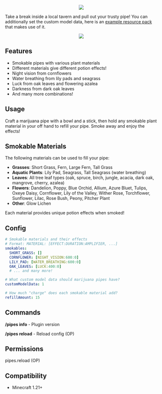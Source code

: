 <p align="center">
  <img src="https://i.imgur.com/xcxtzPA.png">
</p>

Take a break inside a local tavern and pull out your trusty pipe! You can additionally set the custom model data, here is an [example resource pack](https://github.com/Rausy/resource-packs/raw/master/Tobacco_Pipes.zip) that makes use of it.

<p align="center">
  <img src="https://i.imgur.com/hXTBMEf.gif">
</p>

## Features
- Smokable pipes with various plant materials
- Different materials give different potion effects!
- Night vision from cornflowers
- Water breathing from lily pads and seagrass
- Luck from oak leaves and flowering azalea
- Darkness from dark oak leaves
- And many more combinations!

## Usage
Craft a marijuana pipe with a bowl and a stick, then hold any smokable plant material in your off hand to refill your pipe. Smoke away and enjoy the effects!

## Smokable Materials
The following materials can be used to fill your pipe:
- **Grasses**: Short Grass, Fern, Large Fern, Tall Grass
- **Aquatic Plants**: Lily Pad, Seagrass, Tall Seagrass (water breathing)
- **Leaves**: All tree leaf types (oak, spruce, birch, jungle, acacia, dark oak, mangrove, cherry, azalea)
- **Flowers**: Dandelion, Poppy, Blue Orchid, Allium, Azure Bluet, Tulips, Oxeye Daisy, Cornflower, Lily of the Valley, Wither Rose, Torchflower, Sunflower, Lilac, Rose Bush, Peony, Pitcher Plant
- **Other**: Glow Lichen

Each material provides unique potion effects when smoked!

## Config
```yaml
# Smokable materials and their effects
# Format: MATERIAL: [EFFECT:DURATION:AMPLIFIER, ...]
smokables:
  SHORT_GRASS: []
  CORNFLOWER: [NIGHT_VISION:600:0]
  LILY_PAD: [WATER_BREATHING:600:0]
  OAK_LEAVES: [LUCK:400:0]
  # ... and many more!

# What custom model data should marijuana pipes have?
customModelData: 1

# How much "charge" does each smokable material add?
refillAmount: 15
```

## Commands
**/pipes info** - Plugin version

**/pipes reload** - Reload config (OP)

## Permissions
pipes.reload (OP)

## Compatibility
- Minecraft 1.21+
